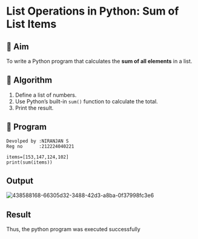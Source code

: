 # List Operations in Python: Sum of List Items

## 🎯 Aim
To write a Python program that calculates the **sum of all elements** in a list.

## 🧠 Algorithm
1. Define a list of numbers.
2. Use Python’s built-in `sum()` function to calculate the total.
3. Print the result.

## 🧾 Program
```
Devolped by :NIRANJAN S
Reg no      :212224040221
```
```
items=[153,147,124,102]
print(sum(items))
```

## Output
![438588168-66305d32-3488-42d3-a8ba-0f37998fc3e6](https://github.com/user-attachments/assets/60f189bf-1e7b-44c6-9015-ebc4537359fe)

## Result
Thus, the python program was executed successfully

